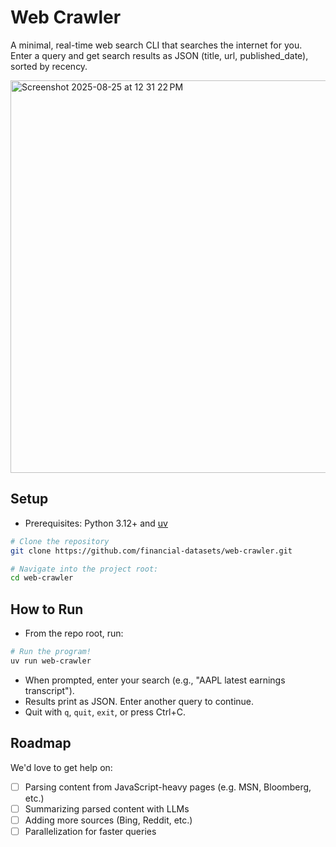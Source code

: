 # Web Crawler

A minimal, real-time web search CLI that searches the internet for you. Enter a query and get search results as JSON (title, url, published_date), sorted by recency.

<img width="1162" height="628" alt="Screenshot 2025-08-25 at 12 31 22 PM" src="https://github.com/user-attachments/assets/12e05c97-4e46-4fd3-a467-3276f290b63d" />


## Setup
- Prerequisites: Python 3.12+ and [uv](https://docs.astral.sh/uv/)

```bash
# Clone the repository
git clone https://github.com/financial-datasets/web-crawler.git

# Navigate into the project root:
cd web-crawler
```

## How to Run
- From the repo root, run:

```bash
# Run the program!
uv run web-crawler
```

- When prompted, enter your search (e.g., "AAPL latest earnings transcript").
- Results print as JSON. Enter another query to continue.
- Quit with `q`, `quit`, `exit`, or press Ctrl+C.

## Roadmap
We'd love to get help on:
- [ ] Parsing content from JavaScript-heavy pages (e.g. MSN, Bloomberg, etc.)
- [ ] Summarizing parsed content with LLMs
- [ ] Adding more sources (Bing, Reddit, etc.)
- [ ] Parallelization for faster queries